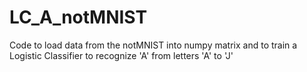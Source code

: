 # LC_A_notMNIST
Code to load data from the notMNIST into numpy matrix and to train a Logistic Classifier to recognize 'A' from letters 'A' to 'J'
